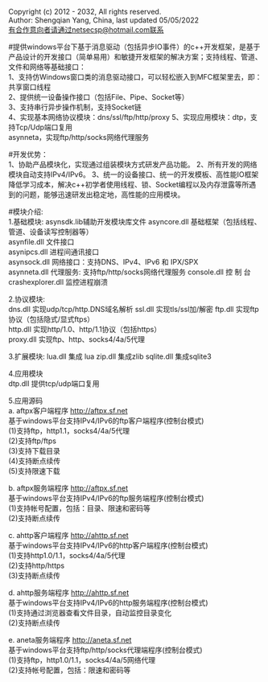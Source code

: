 Copyright (c) 2012 - 2032, All rights reserved.  
Author: Shengqian Yang, China, last updated 05/05/2022  
有合作意向者请通过netsecsp@hotmail.com联系 

#提供windows平台下基于消息驱动（包括异步IO事件）的c++开发框架，是基于产品设计的开发接口（简单易用）和敏捷开发框架的解决方案；支持线程、管道、文件和网络等基础接口：   
1、支持仿Windows窗口类的消息驱动接口，可以轻松嵌入到MFC框架里去，即：共享窗口线程  
2、提供统一设备操作接口（包括File、Pipe、Socket等）   
3、支持串行异步操作机制，支持Socket链  
4、实现基本网络协议模块：dns/ssl/ftp/http/proxy
5、实现应用模块：dtp，支持Tcp/Udp端口复用\
				 asynneta，实现ftp/http/socks网络代理服务  

#开发优势：  
1、协助产品模块化，实现通过组装模块方式研发产品功能。
2、所有开发的网络模块自动支持IPv4/IPv6。
3、统一的设备接口、统一的开发模板、高性能IO框架降低学习成本，解决c++初学者使用线程、锁、Socket编程以及内存泄露等所遇到的问题，能够迅速研发出稳定地，高性能的应用模块。 

#模块介绍:  
1.基础模块: asynsdk.lib辅助开发模块库文件
     asyncore.dll 基础框架（包括线程、管道、设备读写控制器等）  
     asynfile.dll 文件接口  
     asynipcs.dll 进程间通讯接口  
     asynsock.dll 网络接口：支持DNS、IPv4、IPv6 和 IPX/SPX  
     asynneta.dll 代理服务: 支持ftp/http/socks网络代理服务
      console.dll 控 制 台
crashexplorer.dll 监控进程崩溃

2.协议模块:   
    dns.dll 实现udp/tcp/http.DNS域名解析
    ssl.dll 实现tls/ssl加/解密
    ftp.dll 实现ftp协议（包括隐式/显式ftps）  
   http.dll 实现http/1.0、http/1.1协议（包括https）  
  proxy.dll 实现ftp、http、socks4/4a/5代理  

3.扩展模块: 
     lua.dll 集成 lua
     zip.dll 集成zlib
  sqlite.dll 集成sqlite3

4.应用模块  
     dtp.dll 提供tcp/udp端口复用  

5.应用源码  
   a. aftpx客户端程序 http://aftpx.sf.net  
	  基于windows平台支持IPv4/IPv6的ftp客户端程序(控制台模式)  
	  (1)支持ftp，http1.1，socks4/4a/5代理  
	  (2)支持ftp/ftps  
	  (3)支持下载目录  
	  (4)支持断点续传  
	  (5)支持限速下载  
	  
   b. aftpx服务端程序 http://aftpx.sf.net  
	  基于windows平台支持IPv4/IPv6的ftp服务端程序(控制台模式)  
	  (1)支持帐号配置，包括：目录、限速和密码等  
	  (2)支持断点续传  

   c. ahttp客户端程序 http://ahttp.sf.net  
	  基于windows平台支持IPv4/IPv6的http客户端程序(控制台模式)  
	  (1)支持http1.0/1.1，socks4/4a/5代理  
	  (2)支持http/https  
	  (3)支持断点续传  
	  
   d. ahttp服务端程序 http://ahttp.sf.net  
	  基于windows平台支持IPv4/IPv6的http服务端程序(控制台模式)  
	  (1)支持通过浏览器查看文件目录，自动监控目录变化  
	  (2)支持断点续传
	  
   e. aneta服务端程序 http://aneta.sf.net  
	  基于windows平台支持ftp/http/socks代理端程序(控制台模式)  
	  (1)支持ftp，http1.0/1.1，socks4/4a/5网络代理	  
	  (2)支持帐号配置，包括：限速和密码等 	  
